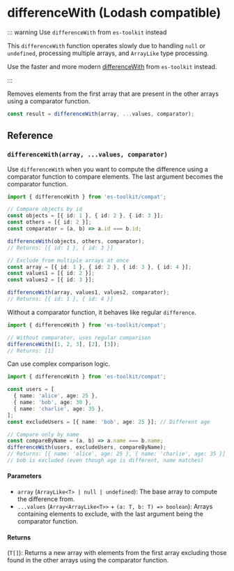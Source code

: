 # differenceWith (Lodash compatible)

::: warning Use `differenceWith` from `es-toolkit` instead

This `differenceWith` function operates slowly due to handling `null` or `undefined`, processing multiple arrays, and `ArrayLike` type processing.

Use the faster and more modern [differenceWith](../../array/differenceWith.md) from `es-toolkit` instead.

:::

Removes elements from the first array that are present in the other arrays using a comparator function.

```typescript
const result = differenceWith(array, ...values, comparator);
```

## Reference

### `differenceWith(array, ...values, comparator)`

Use `differenceWith` when you want to compute the difference using a comparator function to compare elements. The last argument becomes the comparator function.

```typescript
import { differenceWith } from 'es-toolkit/compat';

// Compare objects by id
const objects = [{ id: 1 }, { id: 2 }, { id: 3 }];
const others = [{ id: 2 }];
const comparator = (a, b) => a.id === b.id;

differenceWith(objects, others, comparator);
// Returns: [{ id: 1 }, { id: 3 }]

// Exclude from multiple arrays at once
const array = [{ id: 1 }, { id: 2 }, { id: 3 }, { id: 4 }];
const values1 = [{ id: 2 }];
const values2 = [{ id: 3 }];

differenceWith(array, values1, values2, comparator);
// Returns: [{ id: 1 }, { id: 4 }]
```

Without a comparator function, it behaves like regular `difference`.

```typescript
import { differenceWith } from 'es-toolkit/compat';

// Without comparator, uses regular comparison
differenceWith([1, 2, 3], [2], [3]);
// Returns: [1]
```

Can use complex comparison logic.

```typescript
import { differenceWith } from 'es-toolkit/compat';

const users = [
  { name: 'alice', age: 25 },
  { name: 'bob', age: 30 },
  { name: 'charlie', age: 35 },
];
const excludeUsers = [{ name: 'bob', age: 25 }]; // Different age

// Compare only by name
const compareByName = (a, b) => a.name === b.name;
differenceWith(users, excludeUsers, compareByName);
// Returns: [{ name: 'alice', age: 25 }, { name: 'charlie', age: 35 }]
// bob is excluded (even though age is different, name matches)
```

#### Parameters

- `array` (`ArrayLike<T> | null | undefined`): The base array to compute the difference from.
- `...values` (`Array<ArrayLike<T>>` + `(a: T, b: T) => boolean`): Arrays containing elements to exclude, with the last argument being the comparator function.

#### Returns

(`T[]`): Returns a new array with elements from the first array excluding those found in the other arrays using the comparator function.
